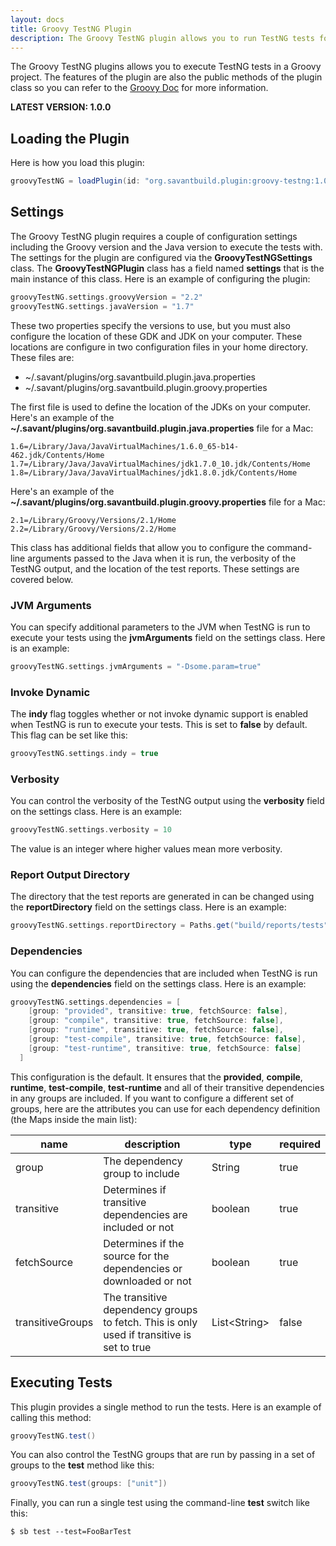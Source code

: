 ```yaml
---
layout: docs
title: Groovy TestNG Plugin
description: The Groovy TestNG plugin allows you to run TestNG tests for your Groovy project.
---
```


The Groovy TestNG plugins allows you to execute TestNG tests in a Groovy project. The features of the plugin are also the public methods of the plugin class so you can refer to the [Groovy Doc](docs/) for more information.

**LATEST VERSION: 1.0.0**


## Loading the Plugin

Here is how you load this plugin:

~~~~ groovy
groovyTestNG = loadPlugin(id: "org.savantbuild.plugin:groovy-testng:1.0.0")
~~~~ 


## Settings

The Groovy TestNG plugin requires a couple of configuration settings including the Groovy version and the Java version to execute the tests with. The settings for the plugin are configured via the **GroovyTestNGSettings** class. The **GroovyTestNGPlugin** class has a field named **settings** that is the main instance of this class. Here is an example of configuring the plugin:

~~~~ groovy
groovyTestNG.settings.groovyVersion = "2.2"
groovyTestNG.settings.javaVersion = "1.7"
~~~~ 

These two properties specify the versions to use, but you must also configure the location of these GDK and JDK on your computer. These locations are configure in two configuration files in your home directory. These files are:

* ~/.savant/plugins/org.savantbuild.plugin.java.properties
* ~/.savant/plugins/org.savantbuild.plugin.groovy.properties

The first file is used to define the location of the JDKs on your computer. Here's an example of the **~/.savant/plugins/org.savantbuild.plugin.java.properties** file for a Mac:

~~~~ 
1.6=/Library/Java/JavaVirtualMachines/1.6.0_65-b14-462.jdk/Contents/Home
1.7=/Library/Java/JavaVirtualMachines/jdk1.7.0_10.jdk/Contents/Home
1.8=/Library/Java/JavaVirtualMachines/jdk1.8.0.jdk/Contents/Home
~~~~ 

Here's an example of the **~/.savant/plugins/org.savantbuild.plugin.groovy.properties** file for a Mac:

~~~~ 
2.1=/Library/Groovy/Versions/2.1/Home
2.2=/Library/Groovy/Versions/2.2/Home
~~~~ 

This class has additional fields that allow you to configure the command-line arguments passed to the Java when it is run, the verbosity of the TestNG output, and the location of the test reports. These settings are covered below.

### JVM Arguments

You can specify additional parameters to the JVM when TestNG is run to execute your tests using the **jvmArguments** field on the settings class. Here is an example:

~~~~ groovy
groovyTestNG.settings.jvmArguments = "-Dsome.param=true"
~~~~ 

### Invoke Dynamic

The **indy** flag toggles whether or not invoke dynamic support is enabled when TestNG is run to execute your tests. This is set to **false** by default. This flag can be set like this:

~~~~ groovy
groovyTestNG.settings.indy = true
~~~~ 

### Verbosity

You can control the verbosity of the TestNG output using the **verbosity** field on the settings class. Here is an example:

~~~~ groovy
groovyTestNG.settings.verbosity = 10
~~~~ 

The value is an integer where higher values mean more verbosity.

### Report Output Directory

The directory that the test reports are generated in can be changed using the **reportDirectory** field on the settings class. Here is an example:

~~~~ groovy
groovyTestNG.settings.reportDirectory = Paths.get("build/reports/tests")
~~~~ 

### Dependencies

You can configure the dependencies that are included when TestNG is run using the **dependencies** field on the settings class. Here is an example:

~~~~ groovy
groovyTestNG.settings.dependencies = [
    [group: "provided", transitive: true, fetchSource: false],
    [group: "compile", transitive: true, fetchSource: false],
    [group: "runtime", transitive: true, fetchSource: false],
    [group: "test-compile", transitive: true, fetchSource: false],
    [group: "test-runtime", transitive: true, fetchSource: false]
  ]
~~~~ 

This configuration is the default. It ensures that the **provided**, **compile**, **runtime**, **test-compile**, **test-runtime** and all of their transitive dependencies in any groups are included. If you want to configure a different set of groups, here are the attributes you can use for each dependency definition (the Maps inside the main list):

| name | description | type | required |
| ---- | ----------- | ---- | -------- |
| group | The dependency group to include | String | true |
| transitive | Determines if transitive dependencies are included or not | boolean | true |
| fetchSource | Determines if the source for the dependencies or downloaded or not | boolean | true |
| transitiveGroups | The transitive dependency groups to fetch. This is only used if transitive is set to true | List\<String> | false |


## Executing Tests

This plugin provides a single method to run the tests. Here is an example of calling this method:

~~~~ groovy
groovyTestNG.test()
~~~~ 

You can also control the TestNG groups that are run by passing in a set of groups to the **test** method like this:

~~~~ groovy
groovyTestNG.test(groups: ["unit"])
~~~~ 

Finally, you can run a single test using the command-line **test** switch like this:

~~~~ shell
$ sb test --test=FooBarTest
~~~~ 